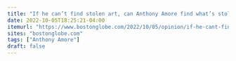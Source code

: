 ```yaml
---
title: "If he can’t find stolen art, can Anthony Amore find what’s stolen in state government?"
date: 2022-10-05T18:25:21-04:00
itemurl: "https://www.bostonglobe.com/2022/10/05/opinion/if-he-cant-find-stolen-art-can-anthony-amore-find-whats-stolen-state-government/"
sites: "bostonglobe.com"
tags: ["Anthony Amore"]
draft: false
---
```


